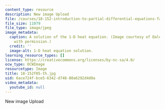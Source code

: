 ```yaml
---
content_type: resource
description: New image Upload
file: /courses/18-152-introduction-to-partial-differential-equations-fall-2005/6ace724fbce56342d74880a6292d4d0a_18-152f05-th.jpg
file_size: 11079
file_type: image/jpeg
image_metadata:
  caption: A solution of the 1-D heat equation. (Image courtesy of Dale Winter. Used
    with permission.)
  credit: ''
  image-alt: 1-D heat equation solution.
learning_resource_types: []
license: https://creativecommons.org/licenses/by-nc-sa/4.0/
ocw_type: OCWImage
resourcetype: Image
title: 18-152f05-th.jpg
uid: 6ace724f-bce5-6342-d748-80a6292d4d0a
video_metadata:
  youtube_id: null
---
```

New image Upload